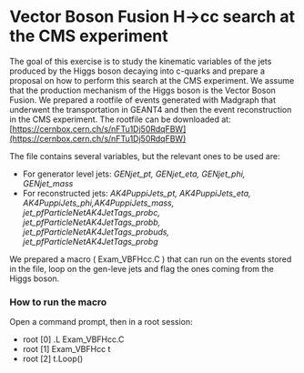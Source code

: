 ﻿# Vector Boson Fusion H→cc search at the CMS experiment

The goal of this exercise is to study the kinematic variables of the jets produced by the Higgs boson decaying into c-quarks and prepare a proposal on how to perform this search at the CMS experiment. We assume that the production mechanism of the Higgs boson is the Vector Boson Fusion.
We prepared a rootfile of events generated with Madgraph that underwent the transportation in GEANT4 and then the event reconstruction in the CMS experiment. 
The rootfile can be downloaded at: [https://cernbox.cern.ch/s/nFTu1Dj50RdqFBW](https://cernbox.cern.ch/s/nFTu1Dj50RdqFBW)

The file contains several variables, but the relevant ones to be used are:
- For generator level jets: _GENjet_pt, GENjet_eta, GENjet_phi, GENjet_mass_ 
- For reconstructed jets: _AK4PuppiJets_pt, AK4PuppiJets_eta, AK4PuppiJets_phi,AK4PuppiJets_mass,  jet_pfParticleNetAK4JetTags_probc,  jet_pfParticleNetAK4JetTags_probb,  jet_pfParticleNetAK4JetTags_probuds,  jet_pfParticleNetAK4JetTags_probg_ 

We prepared a macro ( Exam_VBFHcc.C ) that can run on the events stored in the file, loop on the  gen-leve jets and flag the ones coming from the Higgs boson. 

### How to run the macro

Open a command prompt, then in a root session:

- root [0] .L Exam_VBFHcc.C
- root [1] Exam_VBFHcc t
- root [2] t.Loop()
